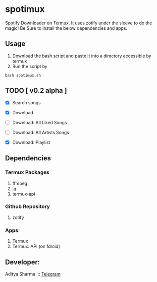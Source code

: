 # spotimux
Spotify Downloader on Termux. It uses zotify under the sleeve to do the magic! Be Sure to install the below dependencies and apps.

## Usage 
1. Download the bash script and paste it into a directory accessible by termux
2. Run the script by
```shell
bash spotimux.sh
```

## TODO [ v0.2 alpha ]
- [x] Search songs
- [x] Download
- [ ] Download: All Liked Songs
- [ ] Download: All Artists Songs
- [x] Download: Playlist


## Dependencies
### Termux Packages
1. ffmpeg
2. jq
3. termux-api

### Github Repository 
1. zotify

### Apps
1. Termux
2. Termux: API (on fdroid)


## Developer:
Aditya Sharma ::: [Telegram](https://w0lfrm.t.me)
